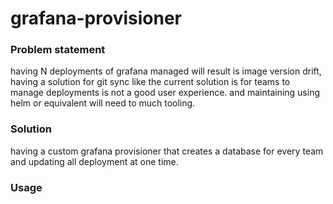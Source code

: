 # grafana-provisioner


### Problem statement
having N deployments of grafana managed will result is image version drift, having a
solution for git sync like the current solution is for teams to manage deployments is
not a good user experience. and maintaining using helm or equivalent will need to much tooling.


### Solution
having a custom grafana provisioner that creates a database for every team and updating all deployment
at one time.


### Usage

